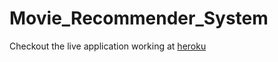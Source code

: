 # Movie_Recommender_System

Checkout the live application working at [heroku](http://suggest2me.herokuapp.com/)
